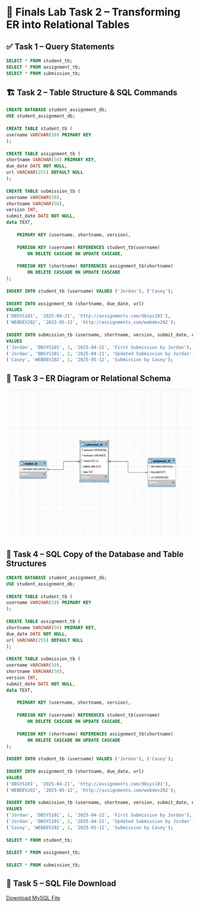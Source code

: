 # 🧪 Finals Lab Task 2 – Transforming ER into Relational Tables

## ✅ Task 1 – Query Statements
```sql
SELECT * FROM student_tb;
SELECT * FROM assignment_tb;
SELECT * FROM submission_tb;
```
## 🏗️ Task 2 – Table Structure & SQL Commands
```sql
CREATE DATABASE student_assignment_db;
USE student_assignment_db;

CREATE TABLE student_tb (
username VARCHAR(50) PRIMARY KEY
);

CREATE TABLE assignment_tb (
shortname VARCHAR(50) PRIMARY KEY,
due_date DATE NOT NULL,
url VARCHAR(255) DEFAULT NULL
);

CREATE TABLE submission_tb (
username VARCHAR(50),
shortname VARCHAR(50),
version INT,
submit_date DATE NOT NULL,
data TEXT,

    PRIMARY KEY (username, shortname, version),
    
    FOREIGN KEY (username) REFERENCES student_tb(username)
        ON DELETE CASCADE ON UPDATE CASCADE,

    FOREIGN KEY (shortname) REFERENCES assignment_tb(shortname)
        ON DELETE CASCADE ON UPDATE CASCADE
);

INSERT INTO student_tb (username) VALUES ('Jordan'), ('Casey');

INSERT INTO assignment_tb (shortname, due_date, url) 
VALUES 
('DBSYS101', '2025-04-21', 'http://assignments.com/dbsys101'), 
('WEBDEV202', '2025-05-12', 'http://assignments.com/webdev202');

INSERT INTO submission_tb (username, shortname, version, submit_date, data)
VALUES
('Jordan', 'DBSYS101', 1, '2025-04-21', 'First Submission by Jordan'),
('Jordan', 'DBSYS101', 2, '2025-04-21', 'Updated Submission by Jordan'),
('Casey', 'WEBDEV202', 1, '2025-05-12', 'Submission by Casey');
```
## 🧩 Task 3 – ER Diagram or Relational Schema

<img src="Images/FT2%20ERD.jpg" alt="Alt Text" width="800" height="400"> 

## 📂 Task 4 – SQL Copy of the Database and Table Structures

```sql
CREATE DATABASE student_assignment_db;
USE student_assignment_db;

CREATE TABLE student_tb (
username VARCHAR(50) PRIMARY KEY
);

CREATE TABLE assignment_tb (
shortname VARCHAR(50) PRIMARY KEY,
due_date DATE NOT NULL,
url VARCHAR(255) DEFAULT NULL
);

CREATE TABLE submission_tb (
username VARCHAR(50),
shortname VARCHAR(50),
version INT,
submit_date DATE NOT NULL,
data TEXT,

    PRIMARY KEY (username, shortname, version),
    
    FOREIGN KEY (username) REFERENCES student_tb(username)
        ON DELETE CASCADE ON UPDATE CASCADE,

    FOREIGN KEY (shortname) REFERENCES assignment_tb(shortname)
        ON DELETE CASCADE ON UPDATE CASCADE
);

INSERT INTO student_tb (username) VALUES ('Jordan'), ('Casey');

INSERT INTO assignment_tb (shortname, due_date, url) 
VALUES 
('DBSYS101', '2025-04-21', 'http://assignments.com/dbsys101'), 
('WEBDEV202', '2025-05-12', 'http://assignments.com/webdev202');

INSERT INTO submission_tb (username, shortname, version, submit_date, data)
VALUES
('Jordan', 'DBSYS101', 1, '2025-04-21', 'First Submission by Jordan'),
('Jordan', 'DBSYS101', 2, '2025-04-21', 'Updated Submission by Jordan'),
('Casey', 'WEBDEV202', 1, '2025-05-12', 'Submission by Casey');

SELECT * FROM student_tb;

SELECT * FROM assignment_tb;

SELECT * FROM submission_tb;
```
## 📄 Task 5 – SQL File Download

[Download MySQL File](https://github.com/NaythanIsME/EDM-Portfolio/blob/main/Finals%20Task%202/Files/Naythan.sql)

